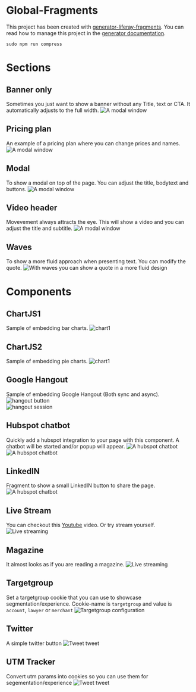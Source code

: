 # Global-Fragments

This project has been created with [generator-liferay-fragments][1]. You can read
how to manage this project in the [generator documentation][2].

[1]: https://www.npmjs.com/package/generator-liferay-fragments
[2]: https://www.npmjs.com/package/generator-liferay-fragments#usage

```
sudo npm run compress
```

# Sections

## Banner only
Sometimes you just want to show a banner without any Title, text or CTA. It automatically adjusts to the full width.
![A modal window](docs/images/banner-only.png)

## Pricing plan
An example of a pricing plan where you can change prices and names.
![A modal window](docs/images/pricing.png)

## Modal
To show a modal on top of the page. You can adjust the title, bodytext and buttons.
![A modal window](docs/images/modal.png)

## Video header
Movevement always attracts the eye. This will show a video and you can adjust the title and subtitle.
![A modal window](docs/images/video.png)

## Waves
To show a more fluid approach when presenting text. You can modify the quote.
![With waves you can show a quote in a more fluid design](docs/images/wave.png)


# Components
## ChartJS1
Sample of embedding bar charts.
![chart1](docs/images/chart1.png)
## ChartJS2
Sample of embedding pie charts.
![chart1](docs/images/chart2.png)
## Google Hangout
Sample of embedding Google Hangout (Both sync and async).  
![hangout button](docs/images/hangout1.png)  
![hangout session](docs/images/hangout2.png)  
## Hubspot chatbot
Quickly add a hubspot integration to your page with this component. A chatbot will be started and/or popup will appear.
![A hubspot chatbot](docs/images/hubspot.png) ![A hubspot chatbot](docs/images/hubspot2.png)

## LinkedIN
Fragment to show a small LinkedIN button to share the page. ![A hubspot chatbot](docs/images/LinkedIN.png)

## Live Stream
You can checkout this [Youtube](https://www.youtube.com/watch?v=PzSf9tRPKDc) video. Or try stream yourself. ![Live streaming](docs/images/livestream.png)

## Magazine
It almost looks as if you are reading a magazine.
![Live streaming](docs/images/magazine.png)

## Targetgroup
Set a targetgroup cookie that you can use to showcase segmentation/experience.
Cookie-name is `targetgroup` and value is `account`, `lawyer` or `merchant` ![Targetgroup configuration](docs/images/targetgroup.png)

## Twitter
A simple twitter button
![Tweet tweet](docs/images/twitter.png)

## UTM Tracker
Convert utm params into cookies so you can use them for segementation/experience
![Tweet tweet](docs/images/utmtracker.png)
